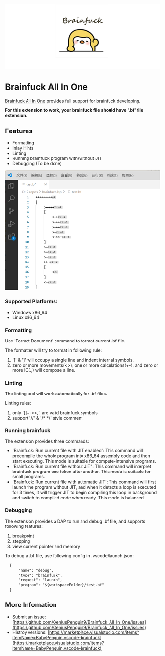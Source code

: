 ![](vscode-brainfuck/images/brainfuck.png)
# Brainfuck All In One
[Brainfuck All In One](https://marketplace.visualstudio.com/items?itemName=BabyPenguin.vscode-brainfuck) provides full support for brainfuck developing.

**For this extension to work, your brainfuck file should have '.bf' file extension.**

## Features
* Formatting
* Inlay Hints
* Linting
* Running brainfuck program with/without JIT
* Debugging (To be done)

![](vscode-brainfuck/images/demo.png)

### Supported Platforms:
* Windows x86_64
* Linux x86_64

### Formatting
Use 'Format Document' command to format current .bf file.

The formatter will try to format in following rule:
1. '\[' & '\]' will occupy a single line and indent internal symbols.
2. zero or more movements(<>), one or more calculations(+-), and zero or more IO(.,) will compose a line.

### Linting
The linting tool will work automatically for .bf files.

Linting rules:
1. only '[]+-<>,.' are valid brainfuck symbols
2. support '//' & '/* */' style comment

### Running brainfuck
The extension provides three commands:
* 'Brainfuck: Run current file with JIT enabled': This command will precompile the whole program into x86_64 assembly code and then start executing. This mode is suitable for compute-intensive programs.
* 'Brainfuck: Run current file without JIT": This command will interpret brainfuck program one token after another. This mode is suitable for small programs.
* 'Brainfuck: Run current file with automatic JIT': This command will first launch the program without JIT, and when it detects a loop is executed for 3 times, it will trigger JIT to begin compiling this loop in background and switch to compiled code when ready. This mode is balanced.

### Debugging
The extension provides a DAP to run and debug .bf file, and supports following features:
1. breakpoint
2. stepping
3. view current pointer and memory

To debug a .bf file, use following config in .vscode/launch.json:
```
  {
      "name": "debug",
      "type": "brainfuck",
      "request": "launch",
      "program": "${workspaceFolder}/test.bf"
  }
```

## More Infomation
* Submit an issue: [https://github.com/GeniusPenguin9/Brainfuck_All_In_One/issues](https://github.com/GeniusPenguin9/Brainfuck_All_In_One/issues)
* Histroy versions: [https://marketplace.visualstudio.com/items?itemName=BabyPenguin.vscode-brainfuck](https://marketplace.visualstudio.com/items?itemName=BabyPenguin.vscode-brainfuck)
